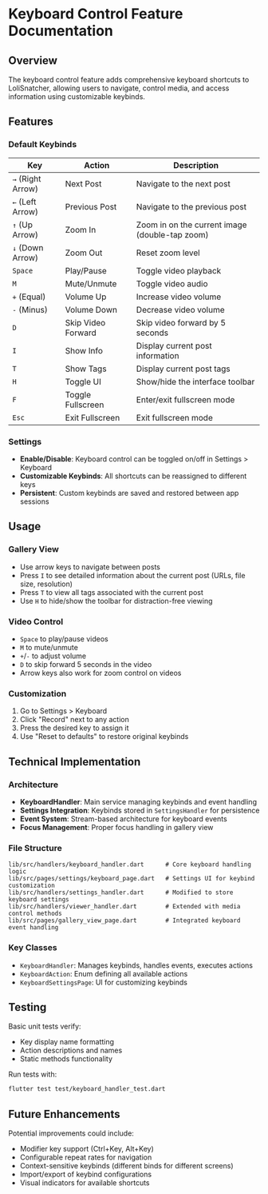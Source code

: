 # Keyboard Control Feature Documentation

## Overview

The keyboard control feature adds comprehensive keyboard shortcuts to LoliSnatcher, allowing users to navigate, control media, and access information using customizable keybinds.

## Features

### Default Keybinds

| Key | Action | Description |
|-----|--------|-------------|
| `→` (Right Arrow) | Next Post | Navigate to the next post |
| `←` (Left Arrow) | Previous Post | Navigate to the previous post |
| `↑` (Up Arrow) | Zoom In | Zoom in on the current image (double-tap zoom) |
| `↓` (Down Arrow) | Zoom Out | Reset zoom level |
| `Space` | Play/Pause | Toggle video playback |
| `M` | Mute/Unmute | Toggle video audio |
| `+` (Equal) | Volume Up | Increase video volume |
| `-` (Minus) | Volume Down | Decrease video volume |
| `D` | Skip Video Forward | Skip video forward by 5 seconds |
| `I` | Show Info | Display current post information |
| `T` | Show Tags | Display current post tags |
| `H` | Toggle UI | Show/hide the interface toolbar |
| `F` | Toggle Fullscreen | Enter/exit fullscreen mode |
| `Esc` | Exit Fullscreen | Exit fullscreen mode |

### Settings

- **Enable/Disable**: Keyboard control can be toggled on/off in Settings > Keyboard
- **Customizable Keybinds**: All shortcuts can be reassigned to different keys
- **Persistent**: Custom keybinds are saved and restored between app sessions

## Usage

### Gallery View
- Use arrow keys to navigate between posts
- Press `I` to see detailed information about the current post (URLs, file size, resolution)
- Press `T` to view all tags associated with the current post
- Use `H` to hide/show the toolbar for distraction-free viewing

### Video Control
- `Space` to play/pause videos
- `M` to mute/unmute
- `+`/`-` to adjust volume
- `D` to skip forward 5 seconds in the video
- Arrow keys also work for zoom control on videos

### Customization
1. Go to Settings > Keyboard
2. Click "Record" next to any action
3. Press the desired key to assign it
4. Use "Reset to defaults" to restore original keybinds

## Technical Implementation

### Architecture
- **KeyboardHandler**: Main service managing keybinds and event handling
- **Settings Integration**: Keybinds stored in `SettingsHandler` for persistence
- **Event System**: Stream-based architecture for keyboard events
- **Focus Management**: Proper focus handling in gallery view

### File Structure
```
lib/src/handlers/keyboard_handler.dart      # Core keyboard handling logic
lib/src/pages/settings/keyboard_page.dart   # Settings UI for keybind customization
lib/src/handlers/settings_handler.dart      # Modified to store keyboard settings
lib/src/handlers/viewer_handler.dart        # Extended with media control methods
lib/src/pages/gallery_view_page.dart        # Integrated keyboard event handling
```

### Key Classes
- `KeyboardHandler`: Manages keybinds, handles events, executes actions
- `KeyboardAction`: Enum defining all available actions
- `KeyboardSettingsPage`: UI for customizing keybinds

## Testing

Basic unit tests verify:
- Key display name formatting
- Action descriptions and names
- Static methods functionality

Run tests with:
```bash
flutter test test/keyboard_handler_test.dart
```

## Future Enhancements

Potential improvements could include:
- Modifier key support (Ctrl+Key, Alt+Key)
- Configurable repeat rates for navigation
- Context-sensitive keybinds (different binds for different screens)
- Import/export of keybind configurations
- Visual indicators for available shortcuts